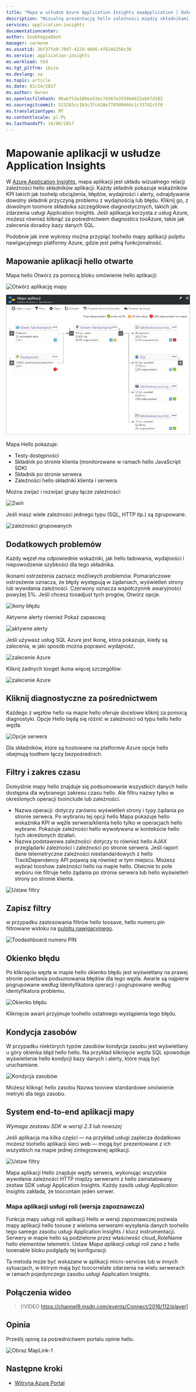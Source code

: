 ```yaml
---
title: "Mapa w usłudze Azure Application Insights aaaApplication | Dokumentacja firmy Microsoft"
description: "Wizualną prezentację hello zależności między składnikami aplikacji etykietą kluczowych wskaźników wydajności i alerty."
services: application-insights
documentationcenter: 
author: SoubhagyaDash
manager: carmonm
ms.assetid: 3bf37fe9-70d7-4229-98d6-4f624d256c36
ms.service: application-insights
ms.workload: tbd
ms.tgt_pltfrm: ibiza
ms.devlang: na
ms.topic: article
ms.date: 03/14/2017
ms.author: bwren
ms.openlocfilehash: 96ab753a100ea53ec7d367e3559b6622ab6fd182
ms.sourcegitcommit: 523283cc1b3c37c428e77850964dc1c33742c5f0
ms.translationtype: MT
ms.contentlocale: pl-PL
ms.lasthandoff: 10/06/2017
---
```

# <a name="application-map-in-application-insights"></a>Mapowanie aplikacji w usłudze Application Insights
W [Azure Application Insights](app-insights-overview.md), mapa aplikacji jest układu wizualnego relacji zależności hello składników aplikacji. Każdy składnik pokazuje wskaźników KPI takich jak toohelp obciążenia, błędów, wydajności i alerty, odnajdywanie dowolny składnik przyczyną problemu z wydajnością lub błędu. Kliknij go, z dowolnym toomore składnika szczegółowe diagnostycznych, takich jak zdarzenia usługi Application Insights. Jeśli aplikacja korzysta z usług Azure, możesz również kliknąć za pośrednictwem diagnostics tooAzure, takie jak zalecenia doradcy bazy danych SQL.

Podobnie jak inne wykresy można przypiąć toohello mapy aplikacji pulpitu nawigacyjnego platformy Azure, gdzie jest pełną funkcjonalność. 

## <a name="open-hello-application-map"></a>Mapowanie aplikacji hello otwarte
Mapa hello Otwórz za pomocą bloku omówienie hello aplikacji:

![Otwórz aplikację mapy](./media/app-insights-app-map/01.png)

![Mapa aplikacji](./media/app-insights-app-map/02.png)

Mapa Hello pokazuje:

* Testy dostępności
* Składnik po stronie klienta (monitorowane w ramach hello JavaScript SDK)
* Składnik po stronie serwera
* Zależności hello składniki klienta i serwera

Można zwijać i rozwijać grupy łącze zależności:

![Zwiń](./media/app-insights-app-map/03.png)

Jeśli masz wiele zależności jednego typu (SQL, HTTP itp.) są zgrupowane. 

![zależności grupowanych](./media/app-insights-app-map/03-2.png)

## <a name="spot-problems"></a>Dodatkowych problemów
Każdy węzeł ma odpowiednie wskaźniki, jak hello ładowania, wydajności i niepowodzenie szybkości dla tego składnika. 

Ikonami ostrzeżenia zaznacz możliwych problemów. Pomarańczowe ostrzeżenie oznacza, że błędy występują w żądaniach, wyświetleń strony lub wywołania zależności. Czerwony oznacza współczynnik awaryjności powyżej 5%. Jeśli chcesz tooadjust tych progów, Otwórz opcje.

![ikony błędu](./media/app-insights-app-map/04.png)

Aktywne alerty również Pokaż zapasową: 

![aktywne alerty](./media/app-insights-app-map/05.png)

Jeśli używasz usług SQL Azure jest ikonę, która pokazuje, kiedy są zalecenia, w jaki sposób można poprawić wydajność. 

![zalecenie Azure](./media/app-insights-app-map/06.png)

Kliknij żadnych tooget ikona więcej szczegółów:

![zalecenie Azure](./media/app-insights-app-map/07.png)

## <a name="diagnostic-click-through"></a>Kliknij diagnostyczne za pośrednictwem
Każdego z węzłów hello na mapie hello oferuje docelowe kliknij za pomocą diagnostyki. Opcje Hello będą się różnić w zależności od typu hello hello węzła.

![Opcje serwera](./media/app-insights-app-map/09.png)

Dla składników, które są hostowane na platformie Azure opcje hello obejmują toothem łączy bezpośrednich.

## <a name="filters-and-time-range"></a>Filtry i zakres czasu
Domyślnie mapy hello znajduje się podsumowanie wszystkich danych hello dostępna dla wybranego zakresu czasu hello. Ale filtru nazwy tylko w określonych operacji tooinclude lub zależności.

* Nazwa operacji: dotyczy zarówno wyświetleń strony i typy żądania po stronie serwera. Po wybraniu tej opcji hello Mapa pokazuje hello wskaźnika KPI w węźle serwera/klienta hello tylko w operacjach hello wybrane. Pokazuje zależności hello wywoływana w kontekście hello tych określonych działań.
* Nazwa podstawowa zależności: dotyczy to również hello AJAX przeglądarki zależności i zależności po stronie serwera. Jeśli raport dane telemetryczne zależności niestandardowych z hello TrackDependency API pojawią się również w tym miejscu. Możesz wybrać tooshow zależności hello na mapie hello. Obecnie to pole wyboru nie filtruje hello żądania po stronie serwera lub hello wyświetleń strony po stronie klienta.

![Ustaw filtry](./media/app-insights-app-map/11.png)

## <a name="save-filters"></a>Zapisz filtry
w przypadku zastosowania filtrów hello toosave, hello numeru pin filtrowane widoku na [pulpitu nawigacyjnego](app-insights-dashboards.md).

![Toodashboard numeru PIN](./media/app-insights-app-map/12.png)

## <a name="error-pane"></a>Okienko błędu
Po kliknięciu węzła w mapie hello okienko błędu jest wyświetlany na prawej stronie powitania podsumowania błędów dla tego węzła. Awarie są najpierw pogrupowane według Identyfikatora operacji i pogrupowane według identyfikatora problemu.

![Okienko błędu](./media/app-insights-app-map/error-pane.png)

Kliknięcie awarii przyjmuje toohello ostatniego wystąpienia tego błędu.

## <a name="resource-health"></a>Kondycja zasobów
W przypadku niektórych typów zasobów kondycja zasobu jest wyświetlany u góry okienka błąd hello hello. Na przykład kliknięcie węzła SQL spowoduje wyświetlenie hello kondycji bazy danych i alerty, które mają być uruchamiane.

![Kondycja zasobów](./media/app-insights-app-map/resource-health.png)

Możesz kliknąć hello zasobu Nazwa tooview standardowe omówienie metryki dla tego zasobu.

## <a name="end-to-end-system-app-maps"></a>System end-to-end aplikacji mapy

*Wymaga zestawu SDK w wersji 2.3 lub nowszej*

Jeśli aplikacja ma kilka części — na przykład usługi zaplecza dodatkowo możesz toohello aplikacji sieci web — mogą być prezentowane z ich wszystkich na mapie jednej zintegrowanej aplikacji.

![Ustaw filtry](./media/app-insights-app-map/multi-component-app-map.png)

Mapa aplikacji Hello znajduje węzły serwera, wykonując wszystkie wywołania zależności HTTP między serwerami z hello zainstalowany zestaw SDK usługi Application Insights. Każdy zasób usługi Application Insights zakłada, że toocontain jeden serwer.

### <a name="multi-role-app-map-preview"></a>Mapa aplikacji usługi roli (wersja zapoznawcza)

Funkcja mapy usługi roli aplikacji Hello w wersji zapoznawczej pozwala mapy aplikacji hello toouse z wieloma serwerami wysyłania danych toohello tego samego zasobu usługi Application Insights / klucz instrumentacji. Serwery w mapie hello są podzielone przez właściwość cloud_RoleName hello elementów telemetrii. Ustaw *Mapa aplikacji usługi roli* za*na* z hello tooenable bloku podglądy tej konfiguracji.

Ta metoda może być wskazane w aplikacji micro-services lub w innych sytuacjach, w którym mają być toocorrelate zdarzenia na wielu serwerach w ramach pojedynczego zasobu usługi Application Insights.

## <a name="video"></a>Połączenia wideo

> [!VIDEO https://channel9.msdn.com/events/Connect/2016/112/player] 

## <a name="feedback"></a>Opinia
Prześlij opinię za pośrednictwem portalu opinie hello.

![Obraz MapLink-1](./media/app-insights-app-map/13.png)


## <a name="next-steps"></a>Następne kroki

* [Witryna Azure Portal](https://portal.azure.com)
